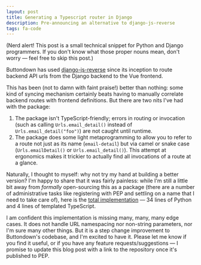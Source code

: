 ```yaml
---
layout: post
title: Generating a Typescript router in Django
description: Pre-announcing an alternative to django-js-reverse
tags: fa-code
---
```


(Nerd alert! This post is a small technical snippet for Python and Django programmers. If you don't know what those proper nouns mean, don't worry — feel free to skip this post.)

Buttondown has used [django-js-reverse](https://github.com/ierror/django-js-reverse) since its inception to route backend API urls from the Django backend to the Vue frontend.

This has been (not to damn with faint praise!) better than nothing: some kind of syncing mechanism certainly beats having to manually correlate backend routes with frontend definitions. But there are two nits I've had with the package:

1. The package isn't TypeScript-friendly; errors in routing or invocation (such as calling `Urls.email_detail()` instead of `Urls.email_detail("foo")`) are not caught until runtime.
2. The package does some light metaprogramming to allow you to refer to a route not just as its name (`email-detail`) but via camel or snake case (`Urls.emailDetail()` or `Urls.email_detail()`). This attempt at ergonomics makes it trickier to actually find all invocations of a route at a glance.

Naturally, I thought to myself: why not try my hand at building a better version? I'm happy to share that it was fairly painless: while I'm still a little bit away from _formally_ open-sourcing this as a package (there are a number of administrative tasks like registering with PEP and settling on a name that I need to take care of), here is the [total implementation](https://gist.github.com/jmduke/434739ebc4e2112397becfd403f2ecfd) — 34 lines of Python and 4 lines of templated TypeScript.

I am confident this implementation is missing many, many, many edge cases. It does not handle URL namespacing nor non-string parameters, nor I'm sure many other things. But it is a step change improvement to Buttondown's codebase, and I'm excited to have it. Please let me know if you find it useful, or if you have any feature requests/suggestions — I promise to update this blog post with a link to the repository once it's published to PEP.
